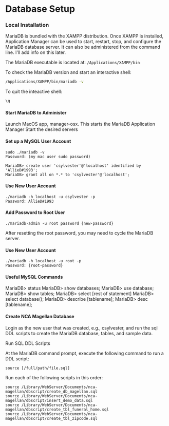 # Database Setup

### Local Installation
MariaDB is bundled with the XAMPP distribution. Once XAMPP is installed, Application Manager can be used to start, restart, stop, and configure the MariaDB database server. It can also be administered from the command line. I'll add info on this later.

The MariaDB executable is located at: `/Applications/XAMPP/bin`

To check the MariaDB version and start an interactive shell:
```bash
/Applications/XAMPP/bin/mariadb -v
```

To quit the inteactive shell:
```bash
\q
```

#### Start MariaDB to Administer
Launch MacOS app, manager-osx.
This starts the MariaDB Application Manager
Start the desired servers

#### Set up a MySQL User Account
```text
sudo ./mariadb -v
Password: (my mac user sudo password)

MariaDB> create user 'csylvester'@'localhost' identified by 'AllieD#1993';
MariaDB> grant all on *.* to 'csylvester'@'localhost';
```

#### Use New User Account
```text
./mariadb -h localhost -u csylvester -p
Password: AllieD#1993
```

#### Add Password to Root User
```text
./mariadb-admin -u root password {new-password}
```

After resetting the root password, you may need to cycle the MariaDB server.

#### Use New User Account
```text
./mariadb -h localhost -u root -p
Password: {root-password}
```

#### Useful MySQL Commands
MariaDB> status
MariaDB> show databases;
MariaDB> use database;
MariaDB> show tables;
MariaDB> select [rest of statement]
MariaDB> select database();
MariaDB> describe [tablename];
MariaDB> desc [tablename];

#### Create NCA Magellan Database
Login as the new user that was created, e.g., csylvester, and run the sql DDL scripts to create the MariaDB database, tables, and sample data.

Run SQL DDL Scripts

At the MariaDB command prompt, execute the following command to run a DDL script:
```text
source [/full/path/file.sql]
```

Run each of the following scripts in this order:
```text
source /Library/WebServer/Documents/nca-magellan/dbscript/create_db_magellan.sql
source /Library/WebServer/Documents/nca-magellan/dbscript/insert_demo_data.sql
source /Library/WebServer/Documents/nca-magellan/dbscript/create_tbl_funeral_home.sql
source /Library/WebServer/Documents/nca-magellan/dbscript/create_tbl_zipcode.sql
```
